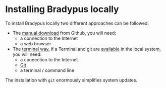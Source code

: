 # Installing Bradypus locally

To install Bradypus locally two different approaches can be followed:
- The [manual download](manual-download) from Github, you will need:
    - a connection to the Internet
    - a web browser
- The [terminal way](terminal), if a Terminal and git are [available](/environment/system-requirements) in the local system, you will need:
    - a connection to the Internet
    - [Git](https://git-scm.com/)
    - a terminal / command line

The installation with `git` enormously simplifies system updates.